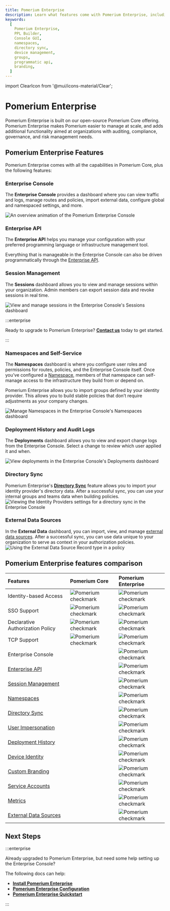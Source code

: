 ```yaml
---
title: Pomerium Enterprise
description: Learn what features come with Pomerium Enterprise, including a Console GUI where you can manage your policies, namespaces, groups, routes, and more.
keywords:
  [
    Pomerium Enterprise,
    PPL Builder,
    Console GUI,
    namespaces,
    directory sync,
    device management,
    groups,
    programmatic api,
    branding,
  ]
---
```


import ClearIcon from '@mui/icons-material/Clear';

# Pomerium Enterprise

Pomerium Enterprise is built on our open-source Pomerium Core offering. Pomerium Enterprise makes Pomerium easier to manage at scale, and adds additional functionality aimed at organizations with auditing, compliance, governance, and risk management needs.

## Pomerium Enterprise Features

Pomerium Enterprise comes with all the capabilities in Pomerium Core, plus the following features:

### Enterprise Console

The **Enterprise Console** provides a dashboard where you can view traffic and logs, manage routes and policies, import external data, configure global and namespaced settings, and more.

![An overview animation of the Pomerium Enterprise Console](./enterprise/img/enterprise-console-overview.gif)

### Enterprise API

The **Enterprise API** helps you manage your configuration with your preferred programming language or infrastructure management tool.

Everything that is manageable in the Enterprise Console can also be driven programmatically through the [Enterprise API](/docs/capabilities/enterprise-api).

### Session Management

The **Sessions** dashboard allows you to view and manage sessions within your organization. Admin members can export session data and revoke sessions in real time.

![View and manage sessions in the Enterprise Console's Sessions dashboard](./enterprise/img/manage-sessions.png)

:::enterprise

Ready to upgrade to Pomerium Enterprise? [**Contact us**](https://www.pomerium.com/enterprise-sales/) today to get started.

:::

### Namespaces and Self-Service

The **Namespaces** dashboard is where you configure user roles and permissions for routes, policies, and the Enterprise Console itself. Once you’ve configured a [Namespace](/docs/capabilities/namespacing), members of that namespace can self-manage access to the infrastructure they build from or depend on.

Pomerium Enterprise allows you to import groups defined by your identity provider. This allows you to build stable policies that don’t require adjustments as your company changes.

![Manage Namespaces in the Enterprise Console's Namespaces dashboard](./enterprise/img/manage-namespaces.gif)

### Deployment History and Audit Logs

The **Deployments** dashboard allows you to view and export change logs from the Enterprise Console. Select a change to review which user applied it and when.

![View deployments in the Enterprise Console's Deployments dashboard](./enterprise/img/deployments-dashboard.gif)

### Directory Sync

Pomerium Enterprise's [**Directory Sync**](/docs/capabilities/directory-sync) feature allows you to import your identity provider's directory data. After a successful sync, you can use your internal groups and teams data when building policies. ![Viewing the Identity Providers settings for a directory sync in the Enterprise Console](./enterprise/img/directory-sync-2.png)

### External Data Sources

In the **External Data** dashboard, you can import, view, and manage [external data sources](/docs/capabilities/integrations). After a successful sync, you can use data unique to your organization to serve as context in your authorization policies. ![Using the External Data Source Record type in a policy](./enterprise/img/external-data-as-context.gif)

## Pomerium Enterprise features comparison

| Features | Pomerium Core | Pomerium Enterprise |
| :-- | :-- | :-- |
| Identity-based Access | ![Pomerium checkmark](./enterprise/img/pomerium-checkmark.svg) | ![Pomerium checkmark](./enterprise/img/pomerium-checkmark.svg) |
| SSO Support | ![Pomerium checkmark](./enterprise/img/pomerium-checkmark.svg) | ![Pomerium checkmark](./enterprise/img/pomerium-checkmark.svg) |
| Declarative Authorization Policy | ![Pomerium checkmark](./enterprise/img/pomerium-checkmark.svg) | ![Pomerium checkmark](./enterprise/img/pomerium-checkmark.svg) |
| TCP Support | ![Pomerium checkmark](./enterprise/img/pomerium-checkmark.svg) | ![Pomerium checkmark](./enterprise/img/pomerium-checkmark.svg) |
| Enterprise Console | <ClearIcon /> | ![Pomerium checkmark](./enterprise/img/pomerium-checkmark.svg) |
| [Enterprise API](/docs/capabilities/enterprise-api) | <ClearIcon /> | ![Pomerium checkmark](./enterprise/img/pomerium-checkmark.svg) |
| [Session Management](/docs/capabilities/metrics#sessions) | <ClearIcon /> | ![Pomerium checkmark](./enterprise/img/pomerium-checkmark.svg) |
| [Namespaces](/docs/capabilities/namespacing) | <ClearIcon /> | ![Pomerium checkmark](./enterprise/img/pomerium-checkmark.svg) |
| [Directory Sync](/docs/capabilities/directory-sync) | <ClearIcon /> | ![Pomerium checkmark](./enterprise/img/pomerium-checkmark.svg) |
| [User Impersonation](/docs/capabilities/impersonation) | <ClearIcon /> | ![Pomerium checkmark](./enterprise/img/pomerium-checkmark.svg) |
| [Deployment History](/docs/capabilities/metrics#changesets-and-deployments) | <ClearIcon /> | ![Pomerium checkmark](./enterprise/img/pomerium-checkmark.svg) |
| [Device Identity](/docs/capabilities/device-identity) | <ClearIcon /> | ![Pomerium checkmark](./enterprise/img/pomerium-checkmark.svg) |
| [Custom Branding](/docs/capabilities/branding) | <ClearIcon /> | ![Pomerium checkmark](./enterprise/img/pomerium-checkmark.svg) |
| [Service Accounts](/docs/capabilities/service-accounts) | <ClearIcon /> | ![Pomerium checkmark](./enterprise/img/pomerium-checkmark.svg) |
| [Metrics](/docs/capabilities/metrics) | <ClearIcon /> | ![Pomerium checkmark](./enterprise/img/pomerium-checkmark.svg) |
| [External Data Sources](/docs/capabilities/integrations) | <ClearIcon /> | ![Pomerium checkmark](./enterprise/img/pomerium-checkmark.svg) |

## Next Steps

:::enterprise

Already upgraded to Pomerium Enterprise, but need some help setting up the Enterprise Console?

The following docs can help:

- [**Install Pomerium Enterprise**](/docs/enterprise/install)
- [**Pomerium Enterprise Configuration**](/docs/enterprise/configure)
- [**Pomerium Enterprise Quickstart**](/docs/enterprise/quickstart)

:::
